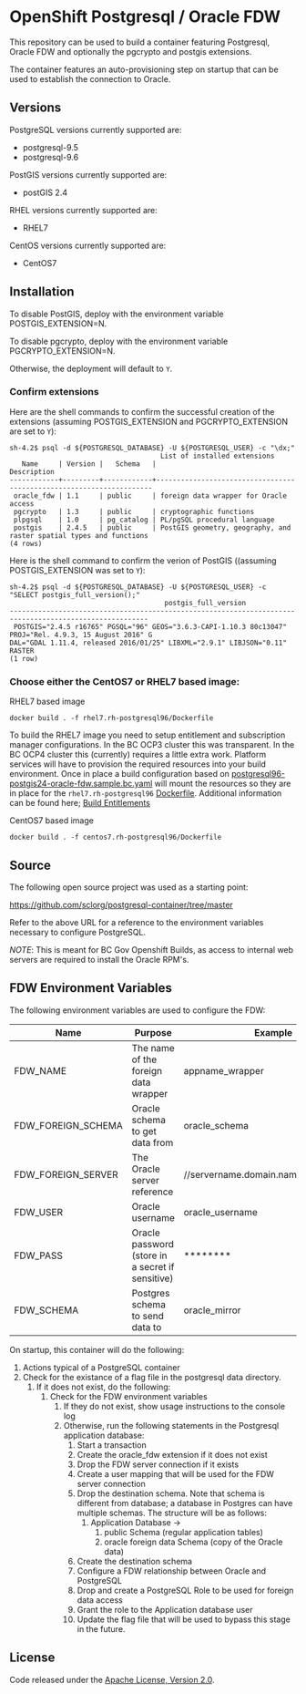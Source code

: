 # OpenShift Postgresql / Oracle FDW #
This repository can be used to build a container featuring Postgresql, Oracle FDW and optionally the pgcrypto and postgis extensions.

The container features an auto-provisioning step on startup that can be used to establish the connection to Oracle.

## Versions ##
PostgreSQL versions currently supported are:

- postgresql-9.5
- postgresql-9.6

PostGIS versions currently supported are:
- postGIS 2.4

RHEL versions currently supported are:
- RHEL7

CentOS versions currently supported are:
- CentOS7

## Installation ## 

To disable PostGIS, deploy with the environment variable POSTGIS_EXTENSION=N.

To disable pgcrypto, deploy with the environment variable PGCRYPTO_EXTENSION=N.

Otherwise, the deployment will default to `Y`.

### Confirm extensions ### 

Here are the shell commands to confirm the successful creation of the extensions (assuming POSTGIS_EXTENSION and
PGCRYPTO_EXTENSION are set to `Y`):
```
sh-4.2$ psql -d ${POSTGRESQL_DATABASE} -U ${POSTGRESQL_USER} -c "\dx;"
                                     List of installed extensions
   Name     | Version |   Schema   |                             Description
------------+---------+------------+---------------------------------------------------------------------
 oracle_fdw | 1.1     | public     | foreign data wrapper for Oracle access
 pgcrypto   | 1.3     | public     | cryptographic functions
 plpgsql    | 1.0     | pg_catalog | PL/pgSQL procedural language
 postgis    | 2.4.5   | public     | PostGIS geometry, geography, and raster spatial types and functions
(4 rows)
```

Here is the shell command to confirm the verion of PostGIS ((assuming POSTGIS_EXTENSION was set to `Y`):
```
sh-4.2$ psql -d ${POSTGRESQL_DATABASE} -U ${POSTGRESQL_USER} -c "SELECT postgis_full_version();"
                                      postgis_full_version
--------------------------------------------------------------------------------------------------------
 POSTGIS="2.4.5 r16765" PGSQL="96" GEOS="3.6.3-CAPI-1.10.3 80c13047" PROJ="Rel. 4.9.3, 15 August 2016" G
DAL="GDAL 1.11.4, released 2016/01/25" LIBXML="2.9.1" LIBJSON="0.11" RASTER
(1 row)
```

### Choose either the CentOS7 or RHEL7 based image: ###

RHEL7 based image

```
docker build . -f rhel7.rh-postgresql96/Dockerfile
```

To build the RHEL7 image you need to setup entitlement and subscription manager configurations.  In the BC OCP3 cluster this was transparent.  In the BC OCP4 cluster this (currently) requires a little extra work.  Platform services will have to provision the required resources into your build environment.  Once in place a build configuration based on  [postgresql96-postgis24-oracle-fdw.sample.bc.yaml](./openshift/postgresql96-postgis24-oracle-fdw.sample.bc.yaml) will mount the resources so they are in place for the `rhel7.rh-postgresql96` [Dockerfile](./rhel7.rh-postgresql96/Dockerfile).  Additional information can be found here; [Build Entitlements](https://github.com/BCDevOps/OpenShift4-Migration/issues/15)


CentOS7 based image

```
docker build . -f centos7.rh-postgresql96/Dockerfile
```

## Source ##

The following open source project was used as a starting point:

https://github.com/sclorg/postgresql-container/tree/master

Refer to the above URL for a reference to the environment variables necessary to configure PostgreSQL.

*NOTE*: This is meant for BC Gov Openshift Builds, as access to internal web servers are required to install the Oracle RPM's.

## FDW Environment Variables ##

The following environment variables are used to configure the FDW:

| Name | Purpose | Example |
| ---- | ------- | ------- |
| FDW_NAME | The name of the foreign data wrapper | appname_wrapper |
| FDW_FOREIGN_SCHEMA | Oracle schema to get data from | oracle_schema |
| FDW_FOREIGN_SERVER | The Oracle server reference |  //servername.domain.name/schemaname |
| FDW_USER | Oracle username | oracle_username |
| FDW_PASS | Oracle password (store in a secret if sensitive) | ******** |
| FDW_SCHEMA | Postgres schema to send data to | oracle_mirror |

On startup, this container will do the following:

1. Actions typical of a PostgreSQL container
2. Check for the existance of a flag file in the postgresql data directory. 
	1. If it does not exist, do the following:
		1. Check for the FDW environment variables
			1. If they do not exist, show usage instructions to the console log
			2. Otherwise, run the following statements in the Postgresql application database:
				1. Start a transaction
				2. Create the oracle_fdw extension if it does not exist
				3. Drop the FDW server connection if it exists
                4. Create a user mapping that will be used for the FDW server connection
                5. Drop the destination schema.  Note that schema is different from database; a database in Postgres can have multiple schemas.  The structure will be as follows:
	                1. Application Database ->
		                1. public Schema (regular application tables)
		                2. oracle foreign data Schema (copy of the Oracle data)
				6. Create the destination schema
				7. Configure a FDW relationship between Oracle and PostgreSQL
				8. Drop and create a PostgreSQL Role to be used for foreign data access
				9. Grant the role to the Application database user
				10. Update the flag file that will be used to bypass this stage in the future.


## License

Code released under the [Apache License, Version 2.0](https://www.apache.org/licenses/LICENSE-2.0).


